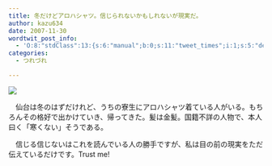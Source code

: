 ```yaml
---
title: 冬だけどアロハシャツ。信じられないかもしれないが現実だ。
author: kazu634
date: 2007-11-30
wordtwit_post_info:
  - 'O:8:"stdClass":13:{s:6:"manual";b:0;s:11:"tweet_times";i:1;s:5:"delay";i:0;s:7:"enabled";i:1;s:10:"separation";s:2:"60";s:7:"version";s:3:"3.7";s:14:"tweet_template";b:0;s:6:"status";i:2;s:6:"result";a:0:{}s:13:"tweet_counter";i:2;s:13:"tweet_log_ids";a:1:{i:0;i:3365;}s:9:"hash_tags";a:0:{}s:8:"accounts";a:1:{i:0;s:7:"kazu634";}}'
categories:
  - つれづれ

---
```

<div class="section">
<p>
<center>
</center>
</p>
  
<p>
<a href="http://flickr.com/photos/pinkertons/198548027/" onclick="__gaTracker('send', 'event', 'outbound-article', 'http://flickr.com/photos/pinkertons/198548027/', '');" title="A whole lotta Aloha"><img src="http://farm1.static.flickr.com/69/198548027_79bc002b2c_m.jpg" /></a>
</p></p> 
  
<p>
    　仙台は冬のはずだけれど、うちの寮生にアロハシャツ着ている人がいる。もちろんその格好で出かけていき、帰ってきた。髪は金髪。国籍不詳の人物で、本人曰く「寒くない」そうである。
</p>
  
<p>
    　信じる信じないはこれを読んでいる人の勝手ですが、私は目の前の現実をただ伝えているだけです。Trust me!
</p>
</div>
